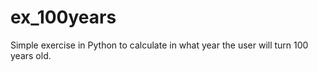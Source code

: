 # ex_100years
Simple exercise in Python to calculate in what year the user will turn 100 years old.
